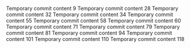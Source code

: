Temporary commit content 9
Temporary commit content 28
Temporary commit content 32
Temporary commit content 34
Temporary commit content 55
Temporary commit content 58
Temporary commit content 60
Temporary commit content 71
Temporary commit content 79
Temporary commit content 81
Temporary commit content 94
Temporary commit content 101
Temporary commit content 110
Temporary commit content 118

